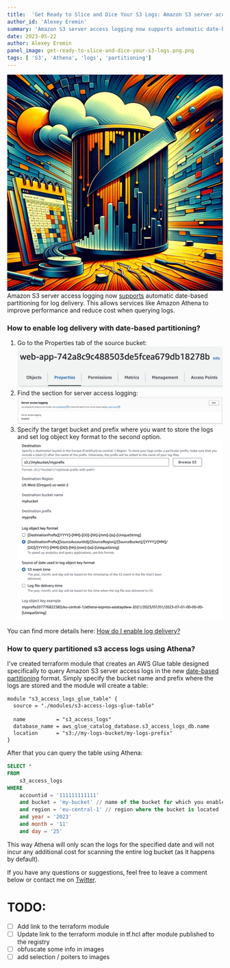 ```yaml
---
title:  'Get Ready to Slice and Dice Your S3 Logs: Amazon S3 server access logging now supports automatic date-based partitioning'
author_id: 'Alexey Eremin'
summary: 'Amazon S3 server access logging now supports automatic date-based partitioning for log delivery. This allows services like Amazon Athena to improve performance and reduce cost when querying logs.'
date: 2023-05-22
author: Alexey Eremin
panel_image: get-ready-to-slice-and-dice-your-s3-logs.png.png
tags: [ 'S3', 'Athena', 'logs', 'partitioning']
---
```

![Alt text](<get-ready-to-slice-and-dice-your-s3-logs.png>)
Amazon S3 server access logging now [supports](https://aws.amazon.com/about-aws/whats-new/2023/11/amazon-s3-server-access-logging-date-partitioning/) automatic date-based partitioning for log delivery. This allows services like Amazon Athena to improve performance and reduce cost when querying logs.

### How to enable log delivery with date-based partitioning?

1. Go to the Properties tab of the source bucket: ![s3 bucket properties tab](bucket-properties.png)
2. Find the section for server access logging: ![s3 server access logging section](server-access-logging.png)
3. Specify the target bucket and prefix where you want to store the logs and set log object key format to the second option. ![S3 server access logging configuration. Date based partitioning.](server-access-logging-configuration.png)


You can find more details here: [How do I enable log delivery?](https://docs.aws.amazon.com/AmazonS3/latest/userguide/ServerLogs.html#server-access-logging-overview)

### How to query partitioned s3 access logs using Athena?
I've created terraform module that creates an AWS Glue table designed specifically to query Amazon S3 server access logs in the new [date-based partitioning](https://aws.amazon.com/about-aws/whats-new/2023/11/amazon-s3-server-access-logging-date-partitioning/) format.
Simply specify the bucket name and prefix where the logs are stored and the module will create a table:    
```hcl
module "s3_access_logs_glue_table" {
  source = "./modules/s3-access-logs-glue-table"

  name          = "s3_access_logs"
  database_name = aws_glue_catalog_database.s3_access_logs_db.name
  location      = "s3://my-logs-bucket/my-logs-prefix"
}
```
After that you can query the table using Athena:
```sql
SELECT *
FROM 
    s3_access_logs
WHERE
    accountid = '111111111111'
    and bucket = 'my-bucket' // name of the bucket for which you enabled logging
    and region = 'eu-central-1' // region where the bucket is located
    and year = '2023'
    and month = '11'
    and day = '25'
```
This way Athena will only scan the logs for the specified date and will not incur any additional cost for scanning the entire log bucket (as it happens by default).

If you have any questions or suggestions, feel free to leave a comment below or contact me on [Twitter](https://twitter.com/alexanderbelet1).

# TODO:
- [ ] Add link to the terraform module
- [ ] Update link to the terraform module in tf.hcl after module published to the registry
- [ ] obfuscate some info in images
- [ ] add selection / poiters to images
